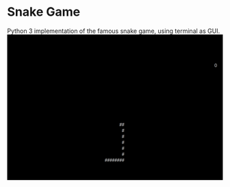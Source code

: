 # Snake Game

Python 3 implementation of the famous snake game, using terminal as GUI.
![Snake game screenshot](/snake-game.png)

